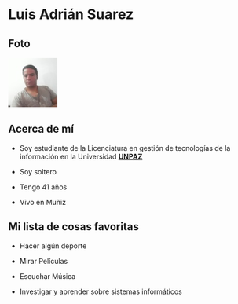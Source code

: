 # **Luis Adrián Suarez**

## **Foto**
![yo](./imagenes/als.jpg "Este soy yo")

## **Acerca de mí**

* Soy estudiante de la Licenciatura en gestión de tecnologías de la información en la Universidad [**UNPAZ**](https://www.unpaz.edu.ar)
* Soy soltero

* Tengo 41 años

* Vivo en Muñiz

## **Mi lista de cosas favoritas**

* Hacer algún deporte

* Mirar Películas 

* Escuchar Música 

* Investigar y aprender sobre sistemas informáticos

 